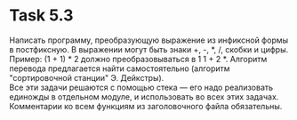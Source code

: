 # Task 5.3
Написать программу, преобразующую выражение из инфиксной формы в постфиксную. В выражении могут быть знаки +, -, *, /, скобки и цифры. Пример: (1 + 1) * 2 должно преобразовываться в 1 1 + 2 *. Алгоритм перевода предлагается найти самостоятельно (алгоритм "сортировочной станции" Э. Дейкстры).  
Все эти задачи решаются с помощью стека — его надо реализовать единожды в отдельном модуле, и использовать во всех этих задачах. Комментарии ко всем функциям из заголовочного файла обязательны.